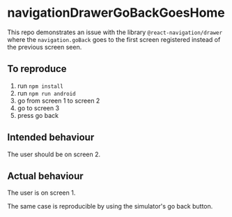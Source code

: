# navigationDrawerGoBackGoesHome

This repo demonstrates an issue with the library `@react-navigation/drawer` where the `navigation.goBack` goes to the first screen registered instead of the previous screen seen.

## To reproduce
1. run `npm install`
2. run `npm run android`
3. go from screen 1 to screen 2
4. go to screen 3
5. press go back

## Intended behaviour
The user should be on screen 2.

## Actual behaviour
The user is on screen 1.

The same case is reproducible by using the simulator's go back button.
